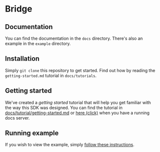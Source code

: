 Bridge
=========

Documentation
-------------
You can find the documentation in the `docs` directory. There's also an example in the `example` directory.

Installation
------------
Simply `git clone` this repository to get started. Find out how by reading the `getting-started.md` tutorial in `docs/tutorials`.

Getting started
---------------
We've created a _getting started_ tutorial that will help you get familiar with the way this SDK was designed.
You can find the tutorial in [docs/tutorial/getting-started.md](https://github.com/Islive-io/draw-bridge/blob/master/docs/tutorial/getting-started.md) or [here (click)](http://127.0.0.1:8080/#!tutorial/getting-started.md) when you have a running docs server.

Running example
-----------------------
If you wish to view the example, simply [follow these instructions](/Islive-io/bridge/tree/master/example).
